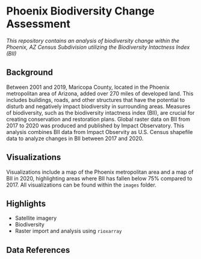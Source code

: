 # Phoenix Biodiversity Change Assessment 
_This repository contains an analysis of biodiversity change within the Phoenix, AZ Census Subdivision utilizing the Biodiversity Intactness Index (BII)_

## Background
Between 2001 and 2019, Maricopa County, located in the Phoenix metropolitan area of Arizona, added over 270 miles of developed land. This includes buildings, roads, and other structures that have the potential to disturb and negatively impact biodiversity in surrounding areas. Measures of biodiversity, such as the biodiversity intactness index (BII), are crucial for creating conservation and restoration plans. Global raster data on BII from 2017 to 2020 was produced and published by Impact Observatory. This analysis combines BII data from Impact Observity as U.S. Census shapefile data to analyze changes in BII between 2017 and 2020.

## Visualizations
Visualizations include a map of the Phoenix metropolitan area and a map of BII in 2020, highlighting areas where BII has fallen below 75% compared to 2017. All visualizations can be found within the `images` folder.

## Highlights
* Satellite imagery
* Biodiversity
* Raster import and analysis using `rioxarray`

## Data References
